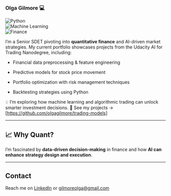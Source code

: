 ### Olga Gilmore 💻

<!--
**olgagilmore/olgagilmore** is a ✨ _special_ ✨ repository because its `README.md` (this file) appears on your GitHub profile.

Here are some ideas to get you started:

- 🔭 I’m currently working on ...
- 🌱 I’m currently learning ...
- 👯 I’m looking to collaborate on ...
- 🤔 I’m looking for help with ...
- 💬 Ask me about ...
- 📫 How to reach me: ...
- 😄 Pronouns: ...
- ⚡ Fun fact: ...
![Profile Views](https://komarev.com/ghpvc/?username=OlgaGilmore&style=flat-square)  
-->

![Python](https://img.shields.io/badge/Python-3.10-blue?logo=python&logoColor=white)  
![Machine Learning](https://img.shields.io/badge/Machine%20Learning-Active-green)  
![Finance](https://img.shields.io/badge/Finance-Quant%20Analysis-yellow)  

I’m a Senior SDET pivoting into **quantitative finance** and AI-driven market strategies. My current portfolio showcases projects from the Udacity AI for Trading Nanodegree, including:

- Financial data preprocessing & feature engineering

- Predictive models for stock price movement

- Portfolio optimization with risk management techniques

- Backtesting strategies using Python

💡 I’m exploring how machine learning and algorithmic trading can unlock smarter investment decisions.
📂 See my projects → [https://github.com/olgagilmore/trading-models]

---

## 📈 Why Quant?  
I’m fascinated by **data-driven decision-making** in finance and how **AI can enhance strategy design and execution**. 

---

## Contact
Reach me on [LinkedIn](https://www.linkedin.com/in/olgagilmore/) or gilmoreolga@gmail.com
